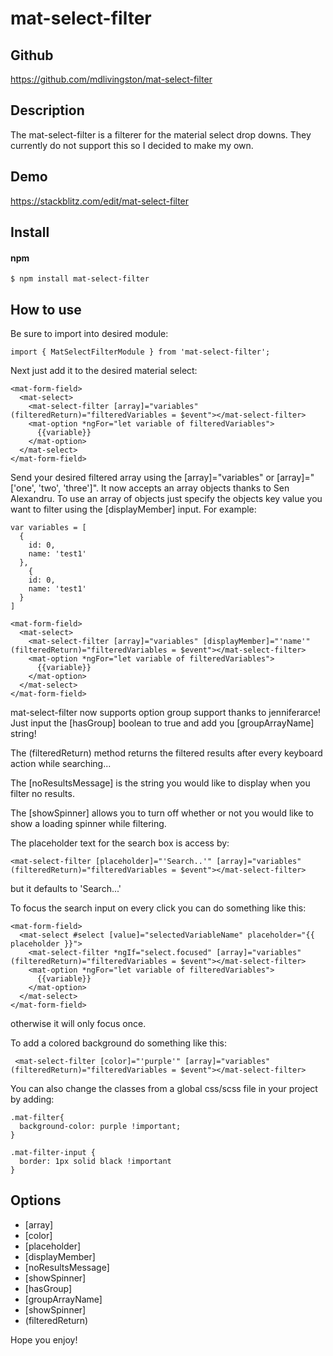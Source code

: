 # mat-select-filter

## Github
https://github.com/mdlivingston/mat-select-filter

## Description

The mat-select-filter is a filterer for the material select drop downs. They currently do not support this so I decided to make my own. 

## Demo

https://stackblitz.com/edit/mat-select-filter

## Install 

#### npm

```
$ npm install mat-select-filter
```

## How to use

Be sure to import into desired module: 

```
import { MatSelectFilterModule } from 'mat-select-filter';
```

Next just add it to the desired material select: 

```
<mat-form-field>
  <mat-select>
    <mat-select-filter [array]="variables" (filteredReturn)="filteredVariables = $event"></mat-select-filter>
    <mat-option *ngFor="let variable of filteredVariables">
      {{variable}}
    </mat-option>
  </mat-select>
</mat-form-field>
```

Send your desired filtered array using the [array]="variables" or [array]="['one', 'two', 'three']". It now accepts an array objects thanks to Sen Alexandru. To use an array of objects just specify the objects key value you want to filter using the [displayMember] input. For example: 

```
var variables = [
  {
    id: 0,
    name: 'test1'
  },
    {
    id: 0,
    name: 'test1'
  }
]
```

```
<mat-form-field>
  <mat-select>
    <mat-select-filter [array]="variables" [displayMember]="'name'" (filteredReturn)="filteredVariables = $event"></mat-select-filter>
    <mat-option *ngFor="let variable of filteredVariables">
      {{variable}}
    </mat-option>
  </mat-select>
</mat-form-field>
```
mat-select-filter now supports option group support thanks to jenniferarce! Just input the [hasGroup] boolean to true and add you [groupArrayName] string!

The (filteredReturn) method returns the filtered results after every keyboard action while searching... 

The [noResultsMessage] is the string you would like to display when you filter no results.

The [showSpinner] allows you to turn off whether or not you would like to show a loading spinner while filtering.

The placeholder text for the search box is access by:

```
<mat-select-filter [placeholder]="'Search..'" [array]="variables" (filteredReturn)="filteredVariables = $event"></mat-select-filter>
```

but it defaults to 'Search...'

To focus the search input on every click you can do something like this: 

```
<mat-form-field>
  <mat-select #select [value]="selectedVariableName" placeholder="{{ placeholder }}">
    <mat-select-filter *ngIf="select.focused" [array]="variables" (filteredReturn)="filteredVariables = $event"></mat-select-filter>
    <mat-option *ngFor="let variable of filteredVariables">
      {{variable}}
    </mat-option>
  </mat-select>
</mat-form-field>
```

otherwise it will only focus once.

To add a colored background do something like this:

```
 <mat-select-filter [color]="'purple'" [array]="variables" (filteredReturn)="filteredVariables = $event"></mat-select-filter>
```

You can also change the classes from a global css/scss file in your project by adding: 

```
.mat-filter{
  background-color: purple !important;
}

.mat-filter-input {
  border: 1px solid black !important
}
```
## Options

* [array]
* [color]
* [placeholder]
* [displayMember]
* [noResultsMessage]
* [showSpinner]
* [hasGroup]
* [groupArrayName]
* [showSpinner]
* (filteredReturn)

Hope you enjoy! 

